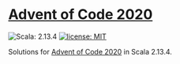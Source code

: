 # [Advent of Code 2020](https://adventofcode.com/2020)

![Scala: 2.13.4](https://img.shields.io/badge/Scala-2.13.4-b01a20.svg)
[![license: MIT](https://img.shields.io/badge/license-MIT-brightgreen.svg)](./LICENSE.md)

Solutions for [Advent of Code 2020](https://adventofcode.com/2020) in Scala 2.13.4.
